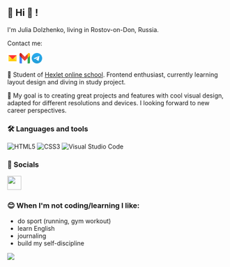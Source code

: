 👩 Hi 👋 ! 
------------------------
I'm Julia Dolzhenko, living in Rostov-on-Don, Russia.

Contact me:

<a href="mailto:kaomo@yandex.ru" target="_blank"><img src="assets/Yandex_Mail_icon.svg" width="24" height="24" alt="kaomo@yandex.ru"></a>   <a href="mailto:muzzzafm@gmail.com" target="_blank"><img src="assets/Gmail_icon_(2020).svg" width="24" height="24" alt="muzzzafm@gmail.com"></a>   <a href="https://t.me/Julidol82" target="_blank"><img src="assets/Telegram_2019_Logo.svg" width="24" height="24" alt="Telegram: Julidol82"></a>



🌱 Student of [Hexlet online school](https://ru.hexlet.io/u/julidol).
Frontend enthusiast, currently learning layout design and diving in study project.

🎯 My goal is to creating great projects and features with cool visual design, adapted for different resolutions and devices.
I looking forward to new career perspectives.

### 🛠 Languages and tools

![HTML5](https://img.shields.io/badge/html5-%23E34F26.svg?style=flat-square&logo=html5&logoColor=white) ![CSS3](https://img.shields.io/badge/css3-%231572B6.svg?style=flat-aquare&logo=css3&logoColor=white)  	![Visual Studio Code](https://img.shields.io/badge/Visual%20Studio%20Code-0078d7.svg?style=flat-square&logo=visual-studio-code&logoColor=white) 

 ### 🎈 Socials

<p align="left"> <a href="https://www.github.com/Julidol" target="_blank" rel="noreferrer"> <picture> <source media="(prefers-color-scheme: dark)" srcset="https://raw.githubusercontent.com/danielcranney/readme-generator/main/public/icons/socials/github-dark.svg" /> <source media="(prefers-color-scheme: light)" srcset="https://raw.githubusercontent.com/danielcranney/readme-generator/main/public/icons/socials/github.svg" /> <img src="https://raw.githubusercontent.com/danielcranney/readme-generator/main/public/icons/socials/github.svg" width="32" height="32" /> </picture> </a></p>

 ### 😊 When I'm not coding/learning I like:
+ do sport (running, gym workout)
+ learn English
+ journaling
+ build my self-discipline

![](https://komarev.com/ghpvc/?username=Julidol&style=flat-square&color=ff69b4)

     
